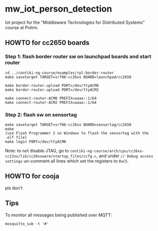 # mw_iot_person_detection
Iot project for the "Middleware Technologies for Distributed Systems" course at Polimi.


## HOWTO for cc2650 boards

### Step 1: flash border router sw on launchpad boards and start router

```
cd ../contiki-ng-course/examples/rpl-border-router
make savetarget TARGET=srf06-cc26xx BOARD=launchpad/cc2650

make border-router.upload PORT=/dev/ttyACM0
make border-router.upload PORT=/dev/ttyACM2

make connect-router-ACM0 PREFIX=aaaa::1/64
make connect-router-ACM2 PREFIX=aaaa::1/64
```

### Step 2: flash sw on sensortag

```
make savetarget TARGET=srf06-cc26xx BOARD=sensortag/cc2650
make
[use Flash Programmer 2 on Windows to flash the sensortag with the .elf file]
make login PORT=/dev/ttyACM0
```

Note: to not disable JTAG, go to 
``contiki-ng-course/arch/cpu/cc26xx-cc13xx/lib/cc26xxware/startup_files/ccfg.c``, 
and under ``// Debug access settings`` un-comment all lines which set the 
registers to ``0xC5``. 

## HOWTO for cooja

pls don't

## Tips

To monitor all messages being published over MQTT:

``mosquitto_sub -t '#'``

